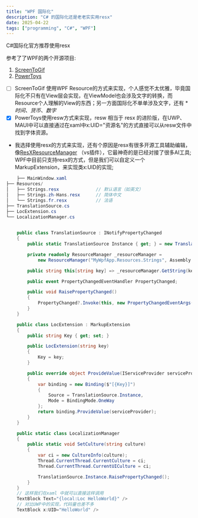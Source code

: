 ```yaml
---
title: "WPF 国际化"
description: "C# 的国际化还是老老实实用resx"
date: 2025-04-22
tags: ["programming", "C#", "WPF"]
---
```


C#国际化官方推荐使用resx  

参考了了WPF的两个开源项目:
1. [ScreenToGif](https://github.com/NickeManarin/ScreenToGif) 
2. [PowerToys](https://github.com/microsoft/PowerToys)

- [ ] ScreenToGif 使用WPF Resource的方式来实现，个人感觉不太优雅，毕竟国际化不只有在View层会实现，在ViewModel也会涉及文字的转换，而Resource个人理解的View的东西；另一方面国际化不单单涉及文字，还有 **时间、货币、数字*
- [x] PowerToys使用resw方式来实现，resw 相当于 resx 的进阶版，在UWP、MAUI中可以直接通过在xaml中x:UID="资源名"的方式直接可以从resw文件中找到字体资源。

- 我选择使用resx的方式来实现，还有个原因是resx有很多开源工具辅助编辑，像[ResXResourceManager](https://github.com/dotnet/ResXResourceManager)
（vs插件），它最神奇的是已经对接了很多AI工具; WPF中目前只支持resx的方式，但是我们可以自定义一个MarkupExtension，来实现类x:UID的实现;
``` C#
    ├── MainWindow.xaml
├── Resources/
│   ├── Strings.resx              // 默认语言（如英文）
│   ├── Strings.zh-Hans.resx      // 简体中文
│   └── Strings.fr.resx           // 法语
├── TranslationSource.cs
├── LocExtension.cs
└── LocalizationManager.cs

    
    public class TranslationSource : INotifyPropertyChanged
    {
        public static TranslationSource Instance { get; } = new TranslationSource();

        private readonly ResourceManager _resourceManager =
            new ResourceManager("MyWpfApp.Resources.Strings", Assembly.GetExecutingAssembly());

        public string this[string key] => _resourceManager.GetString(key, CultureInfo.CurrentUICulture);

        public event PropertyChangedEventHandler PropertyChanged;

        public void RaisePropertyChanged()
        {
            PropertyChanged?.Invoke(this, new PropertyChangedEventArgs(string.Empty));
        }
    }

    public class LocExtension : MarkupExtension
    {
        public string Key { get; set; }

        public LocExtension(string key)
        {
            Key = key;
        }

        public override object ProvideValue(IServiceProvider serviceProvider)
        {
            var binding = new Binding($"[{Key}]")
            {
                Source = TranslationSource.Instance,
                Mode = BindingMode.OneWay
            };
            return binding.ProvideValue(serviceProvider);
        }
    }

    public static class LocalizationManager
    {
        public static void SetCulture(string culture)
        {
            var ci = new CultureInfo(culture);
            Thread.CurrentThread.CurrentCulture = ci;
            Thread.CurrentThread.CurrentUICulture = ci;

            TranslationSource.Instance.RaisePropertyChanged();
        }
    }
    // 这样我们在xaml 中就可以直接这样调用
    TextBlock Text="{local:Loc HelloWorld}" />
    // 对比UWP中的实现，代码量也差不多
    TextBlock x:UID="HelloWorld" />
```